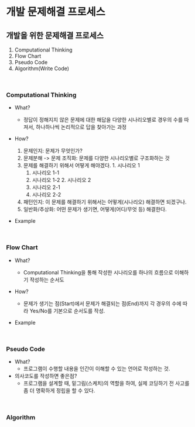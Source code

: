 # 개발 문제해결 프로세스

## 개발을 위한 문제해결 프로세스
1. Computational Thinking
2. Flow Chart
3. Pseudo Code
4. Algorithm(Write Code)

<br>

### Computational Thinking
- What?
  - 정답이 정해지지 않은 문제에 대한 해답을 다양한 시나리오별로 경우의 수를 따져서, 하나하나씩 논리적으로 답을 찾아가는 과정

- How?
  1. 문제인지: 문제가 무엇인가?
  2. 문제분해 -> 문제 조직화: 문제를 다양한 시나리오별로 구조화하는 것
    1. 문제를 해결하기 위해서 어떻게 해야겠다.
      1. 시나리오 1
        1. 시나리오 1-1
        2. 시나리오 1-2
      2. 시나리오 2
        1. 시나리오 2-1
        2. 시나리오 2-2
  3. 패턴인지: 이 문제를 해결하기 위해서는 어떻게(시나리오) 해결하면 되겠구나.
  4. 일반화/추상화: 어떤 문제가 생기면, 어떻게(어디/무엇 등) 해결한다.

- Example

<br>

### Flow Chart
- What?
  - Computational Thinking을 통해 작성한 시나리오를 하나의 흐름으로 이해하기 작성하는 순서도
- How?
  - 문제가 생기는 점(Start)에서 문제가 해결되는 점(End)까지 각 경우의 수에 따라 Yes/No를 기본으로 순서도를 작성.

- Example

<br>

### Pseudo Code
- What?
  - 프로그램이 수행할 내용을 인간이 이해할 수 있는 언어로 작성하는 것.
- 의사코도를 작성하면 좋은점?
  - 프로그램을 설계할 때, 밑그림(스케치)의 역할을 하여, 실제 코딩하기 전 사고를 좀 더 명확하게 정립을 할 수 있다.


<br>

### Algorithm

